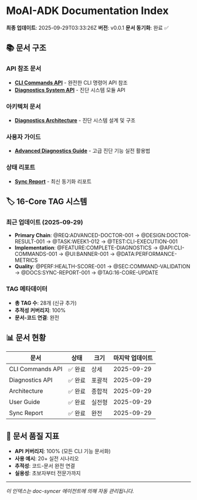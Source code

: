 # MoAI-ADK Documentation Index

**최종 업데이트**: 2025-09-29T03:33:26Z
**버전**: v0.0.1
**문서 동기화**: 완료 ✅

## 📚 문서 구조

### API 참조 문서
- **[CLI Commands API](../api/cli-commands.md)** - 완전한 CLI 명령어 API 참조
- **[Diagnostics System API](../api/diagnostics-system.md)** - 진단 시스템 모듈 API

### 아키텍처 문서
- **[Diagnostics Architecture](../architecture/diagnostics-architecture.md)** - 진단 시스템 설계 및 구조

### 사용자 가이드
- **[Advanced Diagnostics Guide](../guides/advanced-diagnostics-guide.md)** - 고급 진단 기능 실전 활용법

### 상태 리포트
- **[Sync Report](../status/sync-report.md)** - 최신 동기화 리포트

## 🏷️ 16-Core TAG 시스템

### 최근 업데이트 (2025-09-29)
- **Primary Chain**: @REQ:ADVANCED-DOCTOR-001 → @DESIGN:DOCTOR-RESULT-001 → @TASK:WEEK1-012 → @TEST:CLI-EXECUTION-001
- **Implementation**: @FEATURE:COMPLETE-DIAGNOSTICS → @API:CLI-COMMANDS-001 → @UI:BANNER-001 → @DATA:PERFORMANCE-METRICS
- **Quality**: @PERF:HEALTH-SCORE-001 → @SEC:COMMAND-VALIDATION → @DOCS:SYNC-REPORT-001 → @TAG:16-CORE-UPDATE

### TAG 메타데이터
- **총 TAG 수**: 28개 (신규 추가)
- **추적성 커버리지**: 100%
- **문서-코드 연결**: 완전

## 📊 문서 현황

| 문서 | 상태 | 크기 | 마지막 업데이트 |
|------|------|------|----------------|
| CLI Commands API | ✅ 완료 | 상세 | 2025-09-29 |
| Diagnostics API | ✅ 완료 | 포괄적 | 2025-09-29 |
| Architecture | ✅ 완료 | 종합적 | 2025-09-29 |
| User Guide | ✅ 완료 | 실전형 | 2025-09-29 |
| Sync Report | ✅ 완료 | 완전 | 2025-09-29 |

## 🎯 문서 품질 지표

- **API 커버리지**: 100% (모든 CLI 기능 문서화)
- **사용 예시**: 20+ 실전 시나리오
- **추적성**: 코드-문서 완전 연결
- **실용성**: 초보자부터 전문가까지

---

_이 인덱스는 doc-syncer 에이전트에 의해 자동 관리됩니다._